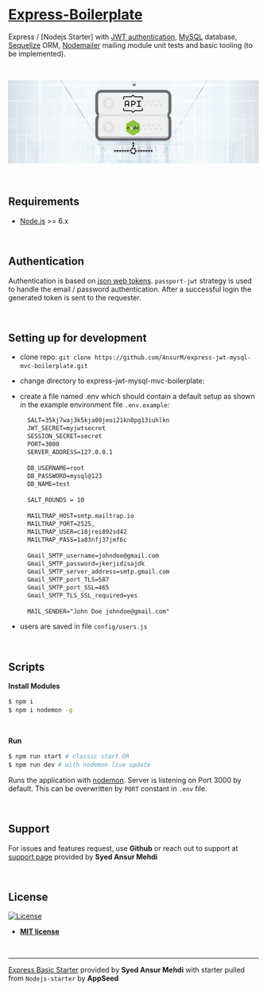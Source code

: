 # [Express-Boilerplate](https://github.com/AnsurM/express-jwt-mysql-mvc-boilerplate)

Express / [Nodejs Starter] with [JWT authentication](https://jwt.io/introduction/), [MySQL](https://www.mysql.com/) database, [Sequelize](http://docs.sequelizejs.com/) ORM, [Nodemailer](https://nodemailer.com/about/) mailing module unit tests and basic tooling (to be implemented).

<br />

![Open-Source Nodejs Starter - Product cover image.](https://github.com/app-generator/static/blob/master/products/boilerplate-code-nodejs-starter-cover.jpg?raw=true)

<br />

## Requirements

- [Node.js](https://nodejs.org/) >= 6.x

<br />

## Authentication

Authentication is based on [json web tokens](https://jwt.io). `passport-jwt` strategy is used to handle the email / password authentication.
After a successful login the generated token is sent to the requester.

<br />

## Setting up for development

- clone repo: `git clone https://github.com/AnsurM/express-jwt-mysql-mvc-boilerplate.git`
- change directory to express-jwt-mysql-mvc-boilerplate:
- create a file named .env which should contain a default setup as shown in the example environment file `.env.example`:

        SALT=35kj7waj3k5kja09jeoi21kn0pg13iuhlkn
        JWT_SECRET=myjwtsecret
        SESSION_SECRET=secret
        PORT=3000
        SERVER_ADDRESS=127.0.0.1

        DB_USERNAME=root
        DB_PASSWORD=mysql@123
        DB_NAME=test

        SALT_ROUNDS = 10

        MAILTRAP_HOST=smtp.mailtrap.io
        MAILTRAP_PORT=2525,
        MAILTRAP_USER=c18jrei892sd42
        MAILTRAP_PASS=1a83nfj37jmf6c

        Gmail_SMTP_username=johndoe@gmail.com
        Gmail_SMTP_password=jkerjidisajdk
        Gmail_SMTP_server_address=smtp.gmail.com
        Gmail_SMTP_port_TLS=587
        Gmail_SMTP_port_SSL=465
        Gmail_SMTP_TLS_SSL_required=yes

        MAIL_SENDER="John Doe johndoe@gmail.com"

- users are saved in file `config/users.js`

<br />

## Scripts

**Install Modules**

```bash
$ npm i
$ npm i nodemon -g
```

<br />

**Run**

```bash
$ npm run start # classic start OR
$ npm run dev # with nodemon live update
```

Runs the application with [nodemon]("https://nodemon.io/"). Server is listening on Port 3000 by default. This can be overwritten by `PORT` constant in `.env` file.

<br />

## Support

For issues and features request, use **Github** or reach out to support at [support page](ansurmehdi@gmail.com) provided by **Syed Ansur Mehdi**

<br />

## License

[![License](http://img.shields.io/:license-mit-blue.svg?style=flat-square)](http://badges.mit-license.org)

- **[MIT license](http://opensource.org/licenses/mit-license.php)**

<br />

---

[Express Basic Starter](https://appseed.us/boilerplate-code/nodejs-starter) provided by **Syed Ansur Mehdi** with starter pulled from `Nodejs-starter` by **AppSeed**
